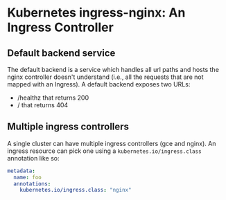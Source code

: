 # Kubernetes ingress-nginx: An Ingress Controller

## Default backend service

The default backend is a service which handles all url paths and hosts the nginx controller doesn't understand (i.e., all the requests that are not mapped with an Ingress). A default backend exposes two URLs:

- /healthz that returns 200
- / that returns 404

## Multiple ingress controllers

A single cluster can have multiple ingress controllers (gce and nginx). An ingress resource can pick one using a `kubernetes.io/ingress.class` annotation like so:

```yaml
metadata:
  name: foo
  annotations:
    kubernetes.io/ingress.class: "nginx"
```
